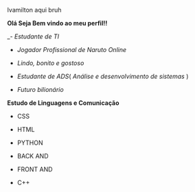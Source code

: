 Ivamilton aqui bruh

**Olá Seja Bem vindo ao meu perfil!!**

_- _Estudante de TI_

- _Jogador Profissional de Naruto Online_

- _Lindo, bonito e gostoso_

- _Estudante_ _de_ _ADS_( _Análise_ _e_ _desenvolvimento de sistemas_ )

- _Futuro bilionário_

**Estudo de Linguagens e Comunicação**

- CSS

- HTML

- PYTHON

- BACK AND

- FRONT AND

- C++
